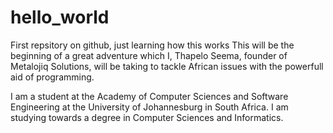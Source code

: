 # hello_world
First repsitory on github, just learning how this works
This will be the beginning of a great adventure which I, Thapelo Seema, founder of Metalojiq Solutions, will be taking to tackle African issues with the powerfull aid of programming. 

I am a student at the Academy of Computer Sciences and Software Engineering at the University of Johannesburg in South Africa.
I am studying towards a degree in Computer Sciences and Informatics.
